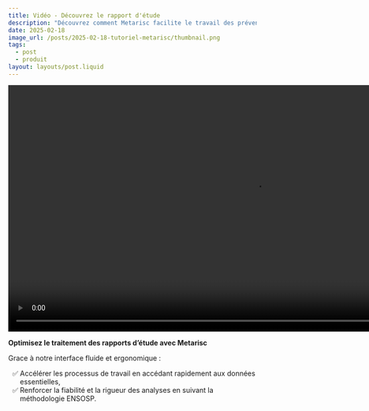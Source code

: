 ```yaml
---
title: Vidéo - Découvrez le rapport d'étude
description: "Découvrez comment Metarisc facilite le travail des préventionnistes en offrant un outil performant pour l’analyse et la gestion des rapports d’étude."
date: 2025-02-18
image_url: /posts/2025-02-18-tutoriel-metarisc/thumbnail.png
tags:
  - post
  - produit
layout: layouts/post.liquid
---
```


<div class="d-flex justify-content-center mb-5">
  <video src="https://metarisc-docs.s3.fr-par.scw.cloud/Tutos/rapport%20d%27%C3%A9tude%20%281%29.mp4" controls width="1000"></video>
</div>

**Optimisez le traitement des rapports d’étude avec Metarisc**

Grace à notre interface fluide et ergonomique :
<ul class="d-flex flex-column gap-2" style="list-style: '✅ '">
  <li> Accélérer les processus de travail en accédant rapidement  aux données essentielles,</li>
  <li> Renforcer la fiabilité et la rigueur des analyses en suivant la méthodologie ENSOSP.</li>
</ul>